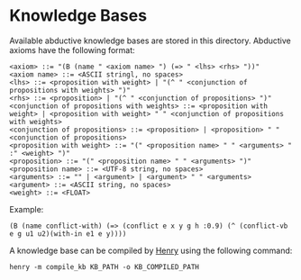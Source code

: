 Knowledge Bases
===

Available abductive knowledge bases are stored in this directory.
Abductive axioms have the following format:

```
<axiom> ::= "(B (name " <axiom name> ") (=> " <lhs> <rhs> "))"
<axiom name> ::= <ASCII stringl, no spaces>
<lhs> ::= <proposition with weight> | "(^ " <conjunction of propositions with weights> ")"
<rhs> ::= <proposition> | "(^ " <conjunction of propositions> ")"
<conjunction of propositions with weights> ::= <proposition with weight> | <proposition with weight> " " <conjunction of propositions with weights>
<conjunction of propositions> ::= <proposition> | <proposition> " " <conjunction of propositions>
<proposition with weight> ::= "(" <proposition name> " " <arguments> " :" <weight> ")"
<proposition> ::= "(" <proposition name> " " <arguments> ")"
<proposition name> ::= <UTF-8 string, no spaces>
<arguments> ::= "" | <argument> | <argument> " " <arguments>
<argument> ::= <ASCII string, no spaces>
<weight> ::= <FLOAT>
```

Example:

```
(B (name conflict-with) (=> (conflict e x y g h :0.9) (^ (conflict-vb e g u1 u2)(with-in e1 e y))))
```

A knowledge base can be compiled by [Henry](https://github.com/naoya-i/henry-n700) using the following command:

```
henry -m compile_kb KB_PATH -o KB_COMPILED_PATH
```


